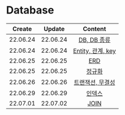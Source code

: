 # Database
|Create|Update|Content|
|:-:|:-:|:-:|
|22.06.24|22.06.24|[DB, DB 종류](./database.md)
|22.06.24|22.06.24|[Entity, 관계, key](./relation%2Ckey.md)
|22.06.25|22.06.25|[ERD](./erd.md)
|22.06.25|22.06.25|[정규화](./normalization.md)
|22.06.26|22.06.26|[트랜잭션, 무결성](./transaction.md)
|22.06.29|22.06.29|[인덱스](./index.md)
|22.07.01|22.07.02|[JOIN](./join.md)
